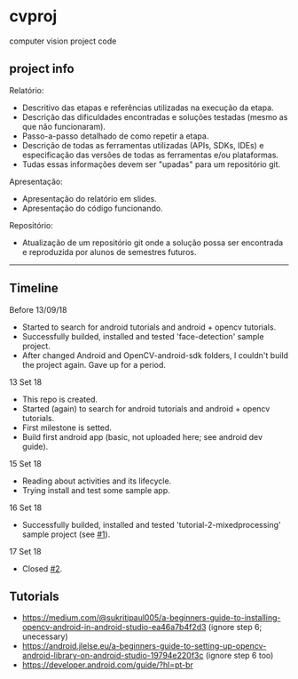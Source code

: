 # cvproj
computer vision project code

project info
---

Relatório:
- Descritivo das etapas e referências utilizadas na execução da etapa.
- Descrição das dificuldades encontradas e soluções testadas (mesmo as que não funcionaram).
- Passo-a-passo detalhado de como repetir a etapa.
- Descrição de todas as ferramentas utilizadas (APIs, SDKs, IDEs) e especificação das versões de todas as ferramentas e/ou plataformas.
- Tudas essas informações devem ser "upadas" para um repositório git.

Apresentação:
- Apresentação do relatório em slides.
- Apresentação do código funcionando.

Repositório:
- Atualização de um repositório git onde a solução possa ser encontrada e reproduzida por alunos de semestres futuros.

---

Timeline
---

Before 13/09/18

- Started to search for android tutorials and android + opencv tutorials.
- Successfully builded, installed and tested 'face-detection' sample project.
- After changed Android and OpenCV-android-sdk folders, I couldn't build the project again. Gave up for a period.

13 Set 18

- This repo is created.
- Started (again) to search for android tutorials and android + opencv tutorials.
- First milestone is setted.
- Build first android app (basic, not uploaded here; see android dev guide).

15 Set 18

- Reading about activities and its lifecycle.
- Trying install and test some sample app.

16 Set 18

- Successfully builded, installed and tested 'tutorial-2-mixedprocessing' sample project (see [#1](https://github.com/latived/cvproj/issues/1#issuecomment-421846364)).

17 Set 18

- Closed [#2](https://github.com/latived/cvproj/issues/2).

Tutorials
---

- https://medium.com/@sukritipaul005/a-beginners-guide-to-installing-opencv-android-in-android-studio-ea46a7b4f2d3 (ignore step 6; unecessary)
- https://android.jlelse.eu/a-beginners-guide-to-setting-up-opencv-android-library-on-android-studio-19794e220f3c (ignore step 6 too)
- https://developer.android.com/guide/?hl=pt-br
